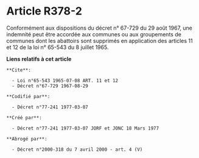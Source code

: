 # Article R378-2

Conformément aux dispositions du décret n° 67-729 du 29 août 1967, une indemnité peut être accordée aux communes ou aux
groupements de communes dont les abattoirs sont supprimés en application des articles 11 et 12 de la loi n° 65-543 du 8
juillet 1965.

**Liens relatifs à cet article**

	**Cite**:

	  - Loi n°65-543 1965-07-08 ART. 11 et 12
	  - Décret n°67-729 1967-08-29

	**Codifié par**:

	  - Décret n°77-241 1977-03-07

	**Créé par**:

	  - Décret n°77-241 1977-03-07 JORF et JONC 18 Mars 1977

	**Abrogé par**:

	  - Décret n°2000-318 du 7 avril 2000 - art. 4 (V)
